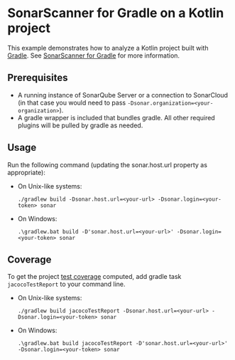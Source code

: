 # SonarScanner for Gradle on a Kotlin project

This example demonstrates how to analyze a Kotlin project built with [Gradle](https://gradle.org/). See [SonarScanner for Gradle](https://docs.sonarsource.com/sonarqube/latest/analyzing-source-code/scanners/sonarscanner-for-gradle/) for more information.

## Prerequisites
* A running instance of SonarQube Server or a connection to SonarCloud (in that case you would need to pass `-Dsonar.organization=<your-organization>`).
* A gradle wrapper is included that bundles gradle. All other required plugins will be pulled by gradle as needed.

## Usage

Run the following command (updating the sonar.host.url property as appropriate):

* On Unix-like systems:
  ```text
  ./gradlew build -Dsonar.host.url=<your-url> -Dsonar.login=<your-token> sonar
  ```
* On Windows:
  ```text
  .\gradlew.bat build -D'sonar.host.url=<your-url>' -Dsonar.login=<your-token> sonar
  ```

## Coverage

To get the project [test coverage](https://docs.sonarsource.com/sonarqube-server/latest/analyzing-source-code/test-coverage/java-test-coverage/) computed, add gradle task `jacocoTestReport` to your command line.

* On Unix-like systems:
  ```text
  ./gradlew build jacocoTestReport -Dsonar.host.url=<your-url> -Dsonar.login=<your-token> sonar
  ```
* On Windows:
  ```text
  .\gradlew.bat build jacocoTestReport -D'sonar.host.url=<your-url>' -Dsonar.login=<your-token> sonar
  ```

